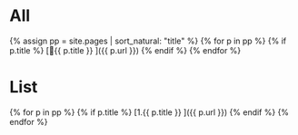 All
====

{% assign pp = site.pages | sort_natural: "title" %}
{% for p in pp %} {% if p.title %} [🔹{{ p.title }}  ]({{ p.url }}) {% endif %} {% endfor %}


# List

{% for p in pp %} {% if p.title %} 
[1.{{ p.title }}  ]({{ p.url }}) 
{% endif %} {% endfor %}
